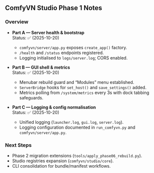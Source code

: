 ## ComfyVN Studio Phase 1 Notes

### Overview

- **Part A — Server health & bootstrap**  
  Status: ✅ (2025-10-20)  
  - `comfyvn/server/app.py` exposes `create_app()` factory.  
  - `/health` and `/status` endpoints registered.  
  - Logging initialised to `logs/server.log`; CORS enabled.

- **Part B — GUI shell & metrics**  
  Status: ✅ (2025-10-20)  
  - Menubar rebuild guard and “Modules” menu established.  
  - `ServerBridge` hooks for `set_host()` and `save_settings()` added.  
  - Metrics polling from `/system/metrics` every 3s with dock tabbing safeguards.

- **Part C — Logging & config normalisation**  
  Status: ✅ (2025-10-20)  
  - Unified logging (`launcher.log`, `gui.log`, `server.log`).  
  - Logging configuration documented in `run_comfyvn.py` and `comfyvn/server/app.py`.

### Next Steps
- Phase 2 migration extensions (`tools/apply_phase06_rebuild.py`).  
- Studio registries expansion (`comfyvn/studio/core`).  
- CLI consolidation for bundle/manifest workflows.


